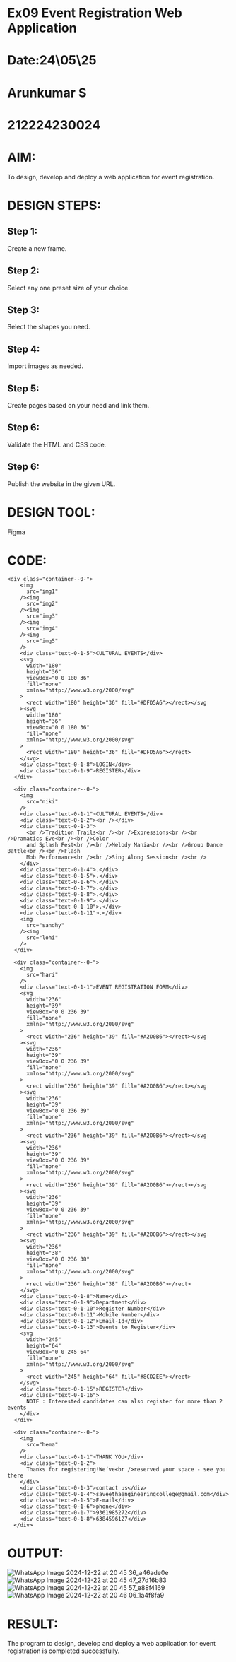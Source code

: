 # Ex09 Event Registration Web Application
# Date:24\05\25
# Arunkumar S
# 212224230024
# AIM:
To design, develop and deploy a web application for event registration.

# DESIGN STEPS:
## Step 1:
Create a new frame.

## Step 2:
Select any one preset size of your choice.

## Step 3:
Select the shapes you need.

## Step 4:
Import images as needed.

## Step 5:
Create pages based on your need and link them.

## Step 6:
Validate the HTML and CSS code.

## Step 6:
Publish the website in the given URL.

# DESIGN TOOL:
Figma

# CODE:
```
<div class="container--0-">
    <img
      src="img1"
    /><img
      src="img2"
    /><img
      src="img3"
    /><img
      src="img4"
    /><img
      src="img5"
    />
    <div class="text-0-1-5">CULTURAL EVENTS</div>
    <svg
      width="180"
      height="36"
      viewBox="0 0 180 36"
      fill="none"
      xmlns="http://www.w3.org/2000/svg"
    >
      <rect width="180" height="36" fill="#DFD5A6"></rect></svg
    ><svg
      width="180"
      height="36"
      viewBox="0 0 180 36"
      fill="none"
      xmlns="http://www.w3.org/2000/svg"
    >
      <rect width="180" height="36" fill="#DFD5A6"></rect>
    </svg>
    <div class="text-0-1-8">LOGIN</div>
    <div class="text-0-1-9">REGISTER</div>
  </div>

  <div class="container--0-">
    <img
      src="niki"
    />
    <div class="text-0-1-1">CULTURAL EVENTS</div>
    <div class="text-0-1-2"><br /></div>
    <div class="text-0-1-3">
      <br />Tradition Trails<br /><br />Expressions<br /><br />Dramatics Eve<br /><br />Color
      and Splash Fest<br /><br />Melody Mania<br /><br />Group Dance Battle<br /><br />Flash
      Mob Performance<br /><br />Sing Along Session<br /><br />
    </div>
    <div class="text-0-1-4">.</div>
    <div class="text-0-1-5">.</div>
    <div class="text-0-1-6">.</div>
    <div class="text-0-1-7">.</div>
    <div class="text-0-1-8">.</div>
    <div class="text-0-1-9">.</div>
    <div class="text-0-1-10">.</div>
    <div class="text-0-1-11">.</div>
    <img
      src="sandhy"
    /><img
      src="lohi"
    />
  </div>

  <div class="container--0-">
    <img
      src="hari"
    />
    <div class="text-0-1-1">EVENT REGISTRATION FORM</div>
    <svg
      width="236"
      height="39"
      viewBox="0 0 236 39"
      fill="none"
      xmlns="http://www.w3.org/2000/svg"
    >
      <rect width="236" height="39" fill="#A2D0B6"></rect></svg
    ><svg
      width="236"
      height="39"
      viewBox="0 0 236 39"
      fill="none"
      xmlns="http://www.w3.org/2000/svg"
    >
      <rect width="236" height="39" fill="#A2D0B6"></rect></svg
    ><svg
      width="236"
      height="39"
      viewBox="0 0 236 39"
      fill="none"
      xmlns="http://www.w3.org/2000/svg"
    >
      <rect width="236" height="39" fill="#A2D0B6"></rect></svg
    ><svg
      width="236"
      height="39"
      viewBox="0 0 236 39"
      fill="none"
      xmlns="http://www.w3.org/2000/svg"
    >
      <rect width="236" height="39" fill="#A2D0B6"></rect></svg
    ><svg
      width="236"
      height="39"
      viewBox="0 0 236 39"
      fill="none"
      xmlns="http://www.w3.org/2000/svg"
    >
      <rect width="236" height="39" fill="#A2D0B6"></rect></svg
    ><svg
      width="236"
      height="38"
      viewBox="0 0 236 38"
      fill="none"
      xmlns="http://www.w3.org/2000/svg"
    >
      <rect width="236" height="38" fill="#A2D0B6"></rect>
    </svg>
    <div class="text-0-1-8">Name</div>
    <div class="text-0-1-9">Department</div>
    <div class="text-0-1-10">Register Number</div>
    <div class="text-0-1-11">Mobile Number</div>
    <div class="text-0-1-12">Email-Id</div>
    <div class="text-0-1-13">Events to Register</div>
    <svg
      width="245"
      height="64"
      viewBox="0 0 245 64"
      fill="none"
      xmlns="http://www.w3.org/2000/svg"
    >
      <rect width="245" height="64" fill="#8CD2EE"></rect>
    </svg>
    <div class="text-0-1-15">REGISTER</div>
    <div class="text-0-1-16">
      NOTE : Interested candidates can also register for more than 2 events
    </div>
  </div>

  <div class="container--0-">
    <img
      src="hema"
    />
    <div class="text-0-1-1">THANK YOU</div>
    <div class="text-0-1-2">
      Thanks for registering!We’ve<br />reserved your space - see you there
    </div>
    <div class="text-0-1-3">contact us</div>
    <div class="text-0-1-4">saveethaengineeringcollege@gmail.com</div>
    <div class="text-0-1-5">E-mail</div>
    <div class="text-0-1-6">phone</div>
    <div class="text-0-1-7">9361985272</div>
    <div class="text-0-1-8">6384596127</div>
  </div>
```
# OUTPUT:
![WhatsApp Image 2024-12-22 at 20 45 36_a46ade0e](https://github.com/user-attachments/assets/e3d41b4d-7317-48cc-ada5-d114e09a12a4)
![WhatsApp Image 2024-12-22 at 20 45 47_27d16b83](https://github.com/user-attachments/assets/ce2b82a2-e9d2-4a0b-9788-bf4b18cbadf4)
![WhatsApp Image 2024-12-22 at 20 45 57_e88f4169](https://github.com/user-attachments/assets/74c1fa14-d5fa-4229-b1e9-b6b23f2fe109)
![WhatsApp Image 2024-12-22 at 20 46 06_1a4f8fa9](https://github.com/user-attachments/assets/cc474761-ae1b-4cf8-a046-f2986bfe1fe5)


# RESULT:
The program to design, develop and deploy a web application for event registration is completed successfully.
